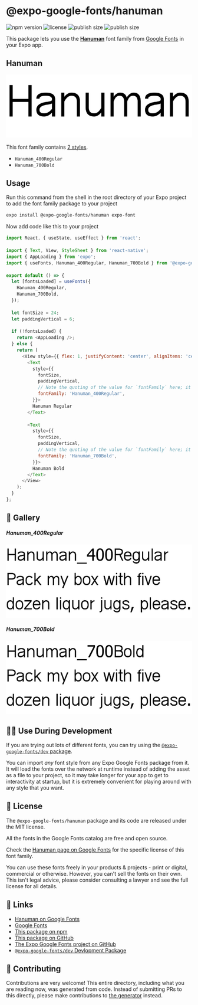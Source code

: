 # @expo-google-fonts/hanuman

![npm version](https://flat.badgen.net/npm/v/@expo-google-fonts/hanuman)
![license](https://flat.badgen.net/github/license/expo/google-fonts)
![publish size](https://flat.badgen.net/packagephobia/install/@expo-google-fonts/hanuman)
![publish size](https://flat.badgen.net/packagephobia/publish/@expo-google-fonts/hanuman)

This package lets you use the [**Hanuman**](https://fonts.google.com/specimen/Hanuman) font family from [Google Fonts](https://fonts.google.com/) in your Expo app.

## Hanuman

![Hanuman](./font-family.png)

This font family contains [2 styles](#-gallery).

- `Hanuman_400Regular`
- `Hanuman_700Bold`

## Usage

Run this command from the shell in the root directory of your Expo project to add the font family package to your project
```sh
expo install @expo-google-fonts/hanuman expo-font
```

Now add code like this to your project
```js
import React, { useState, useEffect } from 'react';

import { Text, View, StyleSheet } from 'react-native';
import { AppLoading } from 'expo';
import { useFonts, Hanuman_400Regular, Hanuman_700Bold } from '@expo-google-fonts/hanuman';

export default () => {
  let [fontsLoaded] = useFonts({
    Hanuman_400Regular,
    Hanuman_700Bold,
  });

  let fontSize = 24;
  let paddingVertical = 6;

  if (!fontsLoaded) {
    return <AppLoading />;
  } else {
    return (
      <View style={{ flex: 1, justifyContent: 'center', alignItems: 'center' }}>
        <Text
          style={{
            fontSize,
            paddingVertical,
            // Note the quoting of the value for `fontFamily` here; it expects a string!
            fontFamily: 'Hanuman_400Regular',
          }}>
          Hanuman Regular
        </Text>

        <Text
          style={{
            fontSize,
            paddingVertical,
            // Note the quoting of the value for `fontFamily` here; it expects a string!
            fontFamily: 'Hanuman_700Bold',
          }}>
          Hanuman Bold
        </Text>
      </View>
    );
  }
};

```

## 🔡 Gallery

##### Hanuman_400Regular
![Hanuman_400Regular](./Hanuman_400Regular.ttf.png)

##### Hanuman_700Bold
![Hanuman_700Bold](./Hanuman_700Bold.ttf.png)


## 👩‍💻 Use During Development

If you are trying out lots of different fonts, you can try using the [`@expo-google-fonts/dev` package](https://github.com/expo/google-fonts/tree/master/font-packages/dev#readme).

You can import *any* font style from any Expo Google Fonts package from it. It will load the fonts
over the network at runtime instead of adding the asset as a file to your project, so it may take longer
for your app to get to interactivity at startup, but it is extremely convenient
for playing around with any style that you want.

## 📖 License

The `@expo-google-fonts/hanuman` package and its code are released under the MIT license.

All the fonts in the Google Fonts catalog are free and open source.

Check the [Hanuman page on Google Fonts](https://fonts.google.com/specimen/Hanuman) for the specific license of this font family.

You can use these fonts freely in your products & projects - print or digital, commercial or otherwise. However, you can't sell the fonts on their own. This isn't legal advice, please consider consulting a lawyer and see the full license for all details.

## 🔗 Links

- [Hanuman on Google Fonts](https://fonts.google.com/specimen/Hanuman)
- [Google Fonts](https://fonts.google.com/)
- [This package on npm](https://www.npmjs.com/package/@expo-google-fonts/hanuman)
- [This package on GitHub](https://github.com/expo/google-fonts/tree/master/font-packages/hanuman)
- [The Expo Google Fonts project on GitHub](https://github.com/expo/google-fonts)
- [`@expo-google-fonts/dev` Devlopment Package](https://github.com/expo/google-fonts/tree/master/font-packages/dev)

## 🤝 Contributing

Contributions are very welcome! This entire directory, including what you are reading now, was generated from code. Instead of submitting PRs to this directly, please make contributions to [the generator](https://github.com/expo/google-fonts/tree/master/packages/generator) instead.
